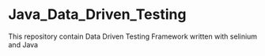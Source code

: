 # Java_Data_Driven_Testing
This repository contain Data Driven Testing Framework written with selinium and Java

